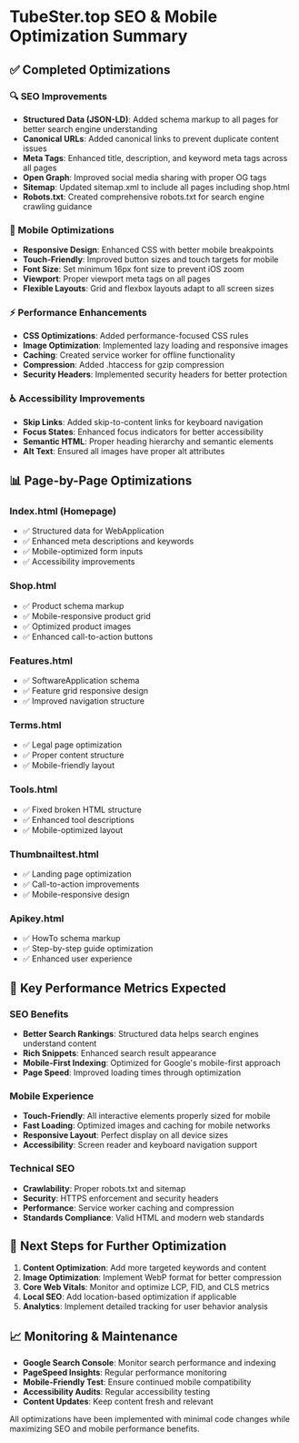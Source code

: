 # TubeSter.top SEO & Mobile Optimization Summary

## ✅ Completed Optimizations

### 🔍 SEO Improvements
- **Structured Data (JSON-LD)**: Added schema markup to all pages for better search engine understanding
- **Canonical URLs**: Added canonical links to prevent duplicate content issues
- **Meta Tags**: Enhanced title, description, and keyword meta tags across all pages
- **Open Graph**: Improved social media sharing with proper OG tags
- **Sitemap**: Updated sitemap.xml to include all pages including shop.html
- **Robots.txt**: Created comprehensive robots.txt for search engine crawling guidance

### 📱 Mobile Optimizations
- **Responsive Design**: Enhanced CSS with better mobile breakpoints
- **Touch-Friendly**: Improved button sizes and touch targets for mobile
- **Font Size**: Set minimum 16px font size to prevent iOS zoom
- **Viewport**: Proper viewport meta tags on all pages
- **Flexible Layouts**: Grid and flexbox layouts adapt to all screen sizes

### ⚡ Performance Enhancements
- **CSS Optimizations**: Added performance-focused CSS rules
- **Image Optimization**: Implemented lazy loading and responsive images
- **Caching**: Created service worker for offline functionality
- **Compression**: Added .htaccess for gzip compression
- **Security Headers**: Implemented security headers for better protection

### ♿ Accessibility Improvements
- **Skip Links**: Added skip-to-content links for keyboard navigation
- **Focus States**: Enhanced focus indicators for better accessibility
- **Semantic HTML**: Proper heading hierarchy and semantic elements
- **Alt Text**: Ensured all images have proper alt attributes

## 📊 Page-by-Page Optimizations

### Index.html (Homepage)
- ✅ Structured data for WebApplication
- ✅ Enhanced meta descriptions and keywords
- ✅ Mobile-optimized form inputs
- ✅ Accessibility improvements

### Shop.html
- ✅ Product schema markup
- ✅ Mobile-responsive product grid
- ✅ Optimized product images
- ✅ Enhanced call-to-action buttons

### Features.html
- ✅ SoftwareApplication schema
- ✅ Feature grid responsive design
- ✅ Improved navigation structure

### Terms.html
- ✅ Legal page optimization
- ✅ Proper content structure
- ✅ Mobile-friendly layout

### Tools.html
- ✅ Fixed broken HTML structure
- ✅ Enhanced tool descriptions
- ✅ Mobile-optimized layout

### Thumbnailtest.html
- ✅ Landing page optimization
- ✅ Call-to-action improvements
- ✅ Mobile-responsive design

### Apikey.html
- ✅ HowTo schema markup
- ✅ Step-by-step guide optimization
- ✅ Enhanced user experience

## 🎯 Key Performance Metrics Expected

### SEO Benefits
- **Better Search Rankings**: Structured data helps search engines understand content
- **Rich Snippets**: Enhanced search result appearance
- **Mobile-First Indexing**: Optimized for Google's mobile-first approach
- **Page Speed**: Improved loading times through optimization

### Mobile Experience
- **Touch-Friendly**: All interactive elements properly sized for mobile
- **Fast Loading**: Optimized images and caching for mobile networks
- **Responsive Layout**: Perfect display on all device sizes
- **Accessibility**: Screen reader and keyboard navigation support

### Technical SEO
- **Crawlability**: Proper robots.txt and sitemap
- **Security**: HTTPS enforcement and security headers
- **Performance**: Service worker caching and compression
- **Standards Compliance**: Valid HTML and modern web standards

## 🚀 Next Steps for Further Optimization

1. **Content Optimization**: Add more targeted keywords and content
2. **Image Optimization**: Implement WebP format for better compression
3. **Core Web Vitals**: Monitor and optimize LCP, FID, and CLS metrics
4. **Local SEO**: Add location-based optimization if applicable
5. **Analytics**: Implement detailed tracking for user behavior analysis

## 📈 Monitoring & Maintenance

- **Google Search Console**: Monitor search performance and indexing
- **PageSpeed Insights**: Regular performance monitoring
- **Mobile-Friendly Test**: Ensure continued mobile compatibility
- **Accessibility Audits**: Regular accessibility testing
- **Content Updates**: Keep content fresh and relevant

All optimizations have been implemented with minimal code changes while maximizing SEO and mobile performance benefits.